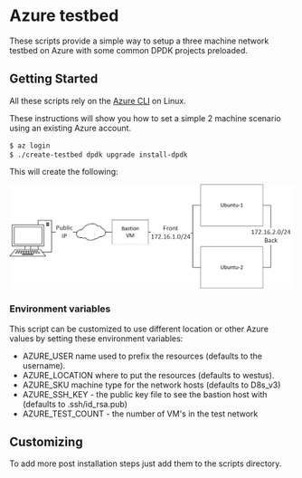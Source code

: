 # Azure testbed

These scripts provide a simple way to setup a three machine network testbed on Azure with some common DPDK projects preloaded.

## Getting Started

All these scripts rely on the
[Azure CLI](https://docs.microsoft.com/en-us/cli/azure/?view=azure-cli-latest)
on Linux.

These instructions will show you how to set a simple 2 machine scenario using an existing Azure account.

```
$ az login
$ ./create-testbed dpdk upgrade install-dpdk
```

This will create the following:

![alt two machine plus bastion example](/images/testbed.png)

### Environment variables

This script can be customized to use different location or other Azure values by setting these environment variables:

 - AZURE_USER name used to prefix the resources (defaults to the username).
 - AZURE_LOCATION where to put the resources (defaults to westus).
 - AZURE_SKU machine type for the network hosts (defaults to D8s_v3)
 - AZURE_SSH_KEY - the public key file to see the bastion host with (defaults to .ssh/id_rsa.pub)
 - AZURE_TEST_COUNT - the number of VM's in the test network

## Customizing

To add more post installation steps just add them to the scripts directory.
